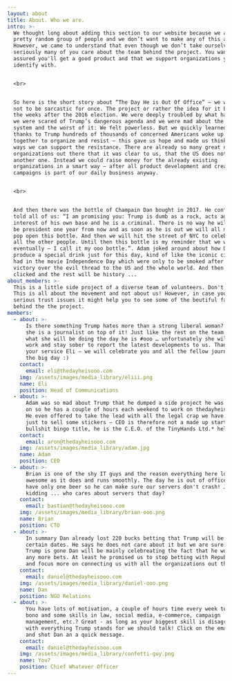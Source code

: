 ```yaml
---
layout: about
title: About. Who we are.
intro: >-
  We thought long about adding this section to our website because we are just a
  pretty random group of people and we don’t want to make any of this about us.
  However, we came to understand that even though we don’t take ourselves very
  seriously many of you care about the team behind the project. You want be
  assured you'll get a good product and that we support organizations you can
  identify with.  


  <br>


  So here is the short story about “The Day He is Out Of Office” – we will try
  not to be sarcastic for once. The project or rather the idea for it began in
  the weeks after the 2016 election. We were deeply troubled by what happened,
  we were scared of Trump’s dangerous agenda and we were mad about the rigged
  system and the worst of it: We felt powerless. But we quickly learned that
  thanks to Trump hundreds of thousands of concerned Americans woke up and came
  together to organize and resist – this gave us hope and made us think about
  ways we can support the resistance. There are already so many great non-profit
  organizations out there that it was clear to us, that the US does not need
  another one. Instead we could raise money for the already existing
  organizations in a smart way – after all product development and creating
  campaigns is part of our daily business anyway. 


  <br>


  And then there was the bottle of Champain Dan bought in 2017. He confidently
  told all of us: “I am promising you: Trump is dumb as a rock, acts against the
  interest of his own base and he is a criminal. There is no way he will still
  be president one year from now and as soon as he is out we will all meet to
  pop open this bottle. And then we will hit the street of NYC to celebrate with
  all the other people. Until then this bottle is my reminder that we will win
  eventually – I call it my ooo bottle.”. Adam joked around about how Dan should
  produce a special drink just for this day, kind of like the iconic cigars they
  had in the movie Independence Day which were only to be smoked after the
  victory over the evil thread to the US and the whole world. And then it
  clicked and the rest will be history ...
about_members: >-
  This is a little side project of a diverse team of volunteers. Don't forget:
  This is all about the movement and not about us! However, in case you have
  serious trust issues it might help you to see some of the beutiful faces
  behind the the project.
members:
  - about: >-
      Is there something Trump hates more than a strong liberal woman? Yes, if
      she is a journalist on top of it! Just like the rest on the team she knows
      what she will be doing the day he is #ooo … unfortunately she will have to
      work and stay sober to report the latest developments to us. Thanks for
      your service Eli – we will celebrate you and all the fellow journalists on
      the big day :)
    contact:
      email: eli@thedayheisooo.com
    img: /assets/images/media_library/eliii.png
    name: Eli
    position: Head of Communications
  - about: >-
      Adam was so mad about Trump that he dumped a side project he was working
      on so he has a couple of hours each weekend to work on thedayheisooo.com.
      He even offered to take the lead with all the legal crap we have to do
      just to sell some stickers – CEO is therefore not a made up startup
      bullshit bingo title, he is the C.E.O. of the TinyHands Ltd.* hell yeah!
    contact:
      email: aron@thedayheisooo.com
    img: /assets/images/media_library/adam.jpg
    name: Adam
    position: CEO
  - about: >-
      Brian is one of the shy IT guys and the reason everything here looks as
      awesome as it does and runs smoothly. The day he is out of office he will
      have only one beer so he can make sure our servers don't crash! Just
      kidding ... who cares about servers that day?
    contact:
      email: bastian@thedayheisooo.com
    img: /assets/images/media_library/brian-ooo.png
    name: Brian
    position: CTO
  - about: >-
      In summary Dan already lost 220 bucks betting that Trump will be #ooo by
      certain dates. He says he does not care about it but we are sure: When
      Trump is gone Dan will be mainly celebreating the fact that he won't lose
      any more bets. At least he promised us to stop betting with Republicans
      and focus more on connecting us with all the organizations out there.
    contact:
      email: daniel@thedayheisooo.com
    img: /assets/images/media_library/daniel-ooo.png
    name: Dan
    position: NGO Relations
  - about: >-
      You have lots of motivation, a couple of hours time every week to work pro
      bono and some skills in law, social media, e-commerce, campaign
      management, etc.? Great - as long as your biggest skill is disagreeing
      with everything Trump stands for we should talk! Click on the email button
      and shot Dan an a quick message.
    contact:
      email: daniel@thedayheisooo.com
    img: /assets/images/media_library/confetti-guy.png
    name: You?
    position: Chief Whatever Officer
---
```


